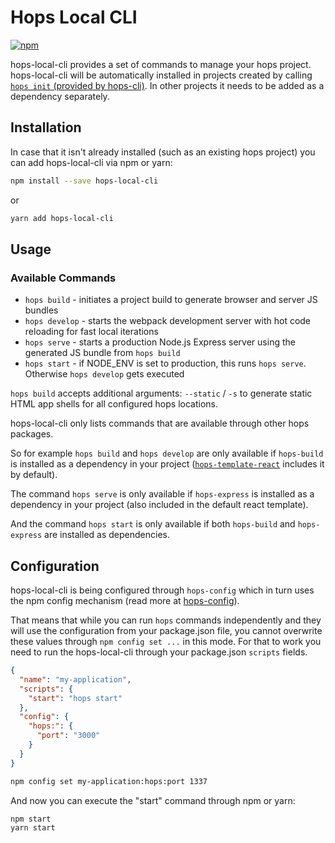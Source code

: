 # Hops Local CLI

[![npm](https://img.shields.io/npm/v/hops-local-cli.svg)](https://www.npmjs.com/package/hops-local-cli)

hops-local-cli provides a set of commands to manage your hops project.
hops-local-cli will be automatically installed in projects created by calling [`hops init` (provided by hops-cli)](https://github.com/xing/hops/tree/master/packages/cli). In other projects it needs to be added as a dependency separately.


## Installation

In case that it isn't already installed (such as an existing hops project) you can add hops-local-cli via npm or yarn:

```bash
npm install --save hops-local-cli
```

or

```bash
yarn add hops-local-cli
```


## Usage
### Available Commands

- `hops build` - initiates a project build to generate browser and server JS bundles
- `hops develop` - starts the webpack development server with hot code reloading for fast local iterations
- `hops serve` - starts a production Node.js Express server using the generated JS bundle from `hops build`
- `hops start` - if NODE_ENV is set to production, this runs `hops serve`. Otherwise `hops develop` gets executed

`hops build` accepts additional arguments: `--static` / `-s` to generate static HTML app shells for all configured hops locations.

hops-local-cli only lists commands that are available through other hops packages.

So for example `hops build` and `hops develop` are only available if `hops-build` is installed as a dependency in your project ([`hops-template-react`](https://github.com/xing/hops/tree/master/packages/template-react) includes it by default).

The command `hops serve` is only available if `hops-express` is installed as a dependency in your project (also included in the default react template).

And the command `hops start` is only available if both `hops-build` and `hops-express` are installed as dependencies.


## Configuration

hops-local-cli is being configured through `hops-config` which in turn uses the npm config mechanism (read more at [hops-config](https://github.com/xing/hops/tree/master/packages/config)).

That means that while you can run `hops` commands independently and they will use the configuration from your package.json file, you cannot overwrite these values through `npm config set ...` in this mode. For that to work you need to run the hops-local-cli through your package.json `scripts` fields.

```JSON
{
  "name": "my-application",
  "scripts": {
    "start": "hops start"
  },
  "config": {
    "hops:": {
      "port": "3000"
    }
  }
}
```

```bash
npm config set my-application:hops:port 1337
```

And now you can execute the "start" command through npm or yarn:
```bash
npm start
yarn start
```
